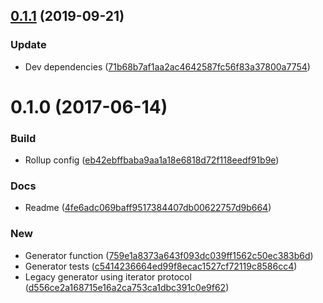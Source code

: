 <a name="0.1.1"></a>
## [0.1.1](https://github.com/leogr/powerset-gen/compare/v0.1.0...v0.1.1) (2019-09-21)


### Update

* Dev dependencies ([71b68b7af1aa2ac4642587fc56f83a37800a7754](https://github.com/leogr/powerset-gen/commit/71b68b7af1aa2ac4642587fc56f83a37800a7754))



<a name="0.1.0"></a>
# 0.1.0 (2017-06-14)


### Build

* Rollup config ([eb42ebffbaba9aa1a18e6818d72f118eedf91b9e](https://github.com/leogr/powerset-gen/commit/eb42ebffbaba9aa1a18e6818d72f118eedf91b9e))

### Docs

* Readme ([4fe6adc069baff9517384407db00622757d9b664](https://github.com/leogr/powerset-gen/commit/4fe6adc069baff9517384407db00622757d9b664))

### New

* Generator function ([759e1a8373a643f093dc039ff1562c50ec383b6d](https://github.com/leogr/powerset-gen/commit/759e1a8373a643f093dc039ff1562c50ec383b6d))
* Generator tests ([c5414236664ed99f8ecac1527cf72119c8586cc4](https://github.com/leogr/powerset-gen/commit/c5414236664ed99f8ecac1527cf72119c8586cc4))
* Legacy generator using iterator protocol ([d556ce2a168715e16a2ca753ca1dbc391c0e9f62](https://github.com/leogr/powerset-gen/commit/d556ce2a168715e16a2ca753ca1dbc391c0e9f62))
